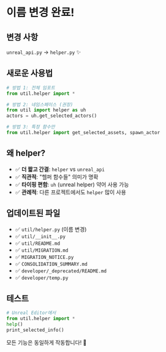 # 이름 변경 완료!

## 변경 사항

`unreal_api.py` → `helper.py` ✨

## 새로운 사용법

```python
# 방법 1: 전체 임포트
from util.helper import *

# 방법 2: 네임스페이스 (권장) 
from util import helper as uh
actors = uh.get_selected_actors()

# 방법 3: 특정 함수만
from util.helper import get_selected_assets, spawn_actor
```

## 왜 helper?

- ✅ **더 짧고 간결**: `helper` vs `unreal_api`
- ✅ **직관적**: "헬퍼 함수들" 의미가 명확
- ✅ **타이핑 편함**: `uh` (unreal helper) 약어 사용 가능
- ✅ **관례적**: 다른 프로젝트에서도 `helper` 많이 사용

## 업데이트된 파일

- ✅ `util/helper.py` (이름 변경)
- ✅ `util/__init__.py`
- ✅ `util/README.md`
- ✅ `util/MIGRATION.md`
- ✅ `MIGRATION_NOTICE.py`
- ✅ `CONSOLIDATION_SUMMARY.md`
- ✅ `developer/_deprecated/README.md`
- ✅ `developer/temp.py`

## 테스트

```python
# Unreal Editor에서
from util.helper import *
help()
print_selected_info()
```

모든 기능은 동일하게 작동합니다! 🎉
